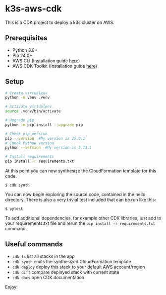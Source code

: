# k3s-aws-cdk

This is a CDK project to deploy a k3s cluster on AWS.

## Prerequisites

- Python 3.8+
- Pip 24.0+
- AWS CLI (Installation guide [here](https://docs.aws.amazon.com/cli/latest/userguide/getting-started-install.html))
- AWS CDK Toolkit (Installation guide [here](https://docs.aws.amazon.com/cdk/latest/guide/cli.html))

## Setup

```bash
# Create virtualenv
python -m venv .venv

# Activate virtualenv
source .venv/bin/activate

# Upgrade pip
python -m pip install --upgrade pip

# Check pip version
pip --version  #My version is 25.0.1
# Check Python version
python --version  #My version is 3.13.1

# Install requirements
pip install -r requirements.txt
```


At this point you can now synthesize the CloudFormation template for this code.

```
$ cdk synth
```

You can now begin exploring the source code, contained in the hello directory.
There is also a very trivial test included that can be run like this:

```
$ pytest
```

To add additional dependencies, for example other CDK libraries, just add to
your requirements.txt file and rerun the `pip install -r requirements.txt`
command.

## Useful commands

 * `cdk ls`          list all stacks in the app
 * `cdk synth`       emits the synthesized CloudFormation template
 * `cdk deploy`      deploy this stack to your default AWS account/region
 * `cdk diff`        compare deployed stack with current state
 * `cdk docs`        open CDK documentation

Enjoy!
